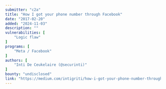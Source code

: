 ```yaml
---
submitter: "c2a"
title: "How I got your phone number through Facebook"
date: "2017-02-20"
added: "2024-11-03"
description: ""
vulnerabilities: [
    "Logic flaw"
]
programs: [
    "Meta / Facebook"
]
authors: [
    "Inti De Ceukelaire (@securinti)"
]
bounty: "undisclosed"
link: "https://medium.com/intigriti/how-i-got-your-phone-number-through-facebook-223b769cccf1"
---
```




